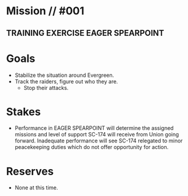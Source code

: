 # Mission // #001 
## TRAINING EXERCISE EAGER SPEARPOINT
# Goals
- Stabilize the situation around Evergreen.
- Track the raiders, figure out who they are.
  - Stop their attacks.

# Stakes
- Performance in EAGER SPEARPOINT will determine the assigned missions and level of support SC-174 will receive from Union going forward. Inadequate performance will see SC-174 relegated to minor peacekeeping duties which do not offer opportunity for action. 

# Reserves
- None at this time.
